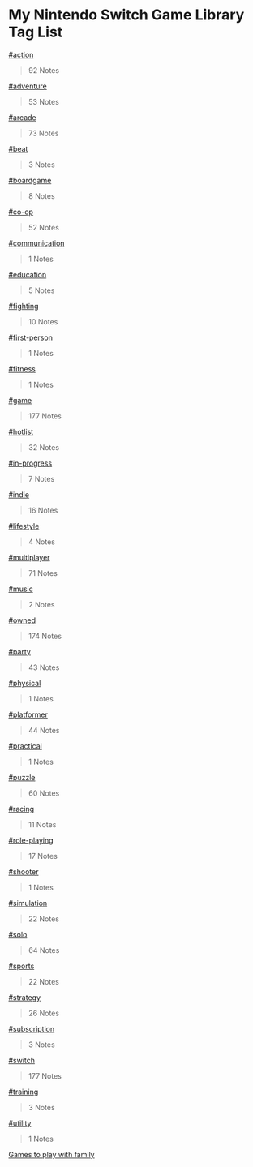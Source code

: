 # My Nintendo Switch Game Library Tag List

[#action](./action.html)
> 92 Notes

[#adventure](./adventure.html)
> 53 Notes

[#arcade](./arcade.html)
> 73 Notes

[#beat](./beat.html)
> 3 Notes

[#boardgame](./boardgame.html)
> 8 Notes

[#co-op](./co-op.html)
> 52 Notes

[#communication](./communication.html)
> 1 Notes

[#education](./education.html)
> 5 Notes

[#fighting](./fighting.html)
> 10 Notes

[#first-person](./first-person.html)
> 1 Notes

[#fitness](./fitness.html)
> 1 Notes

[#game](./game.html)
> 177 Notes

[#hotlist](./hotlist.html)
> 32 Notes

[#in-progress](./in-progress.html)
> 7 Notes

[#indie](./indie.html)
> 16 Notes

[#lifestyle](./lifestyle.html)
> 4 Notes

[#multiplayer](./multiplayer.html)
> 71 Notes

[#music](./music.html)
> 2 Notes

[#owned](./owned.html)
> 174 Notes

[#party](./party.html)
> 43 Notes

[#physical](./physical.html)
> 1 Notes

[#platformer](./platformer.html)
> 44 Notes

[#practical](./practical.html)
> 1 Notes

[#puzzle](./puzzle.html)
> 60 Notes

[#racing](./racing.html)
> 11 Notes

[#role-playing](./role-playing.html)
> 17 Notes

[#shooter](./shooter.html)
> 1 Notes

[#simulation](./simulation.html)
> 22 Notes

[#solo](./solo.html)
> 64 Notes

[#sports](./sports.html)
> 22 Notes

[#strategy](./strategy.html)
> 26 Notes

[#subscription](./subscription.html)
> 3 Notes

[#switch](./switch.html)
> 177 Notes

[#training](./training.html)
> 3 Notes

[#utility](./utility.html)
> 1 Notes

[Games to play with family](./Games_to_play_with_family.html)